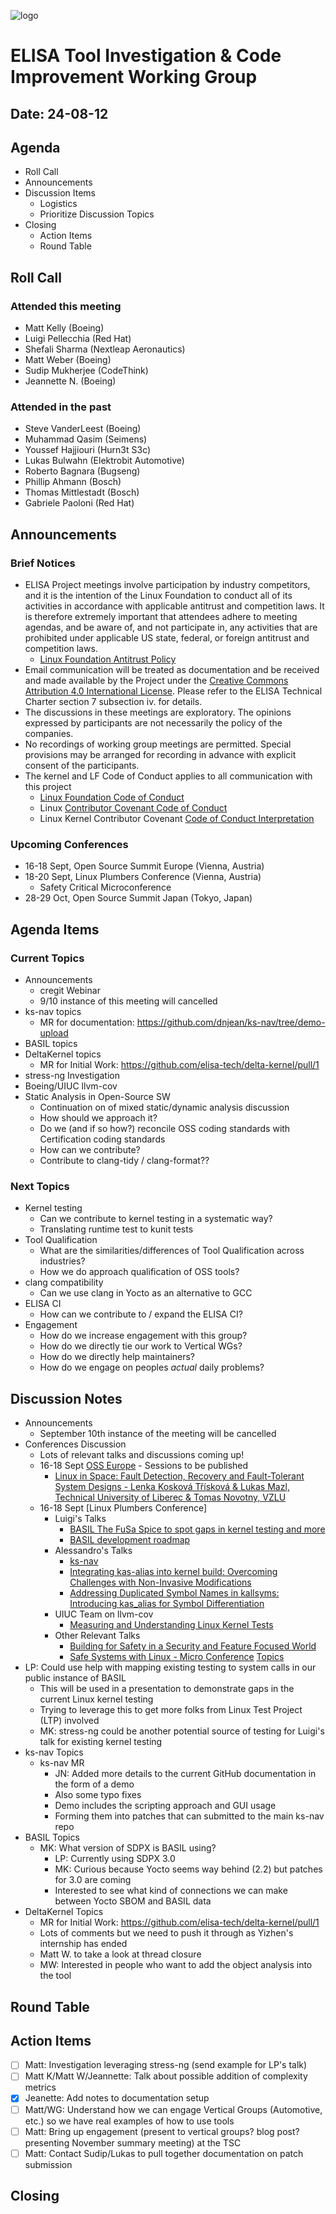 
![logo](logo_elisa_small.png)

# ELISA Tool Investigation & Code Improvement Working Group

## Date: 24-08-12

## Agenda

* Roll Call
* Announcements
* Discussion Items
  * Logistics
  * Prioritize Discussion Topics
* Closing
  * Action Items
  * Round Table

## Roll Call

### Attended this meeting

* Matt Kelly (Boeing)
* Luigi Pellecchia (Red Hat)
* Shefali Sharma (Nextleap Aeronautics)
* Matt Weber (Boeing)
* Sudip Mukherjee (CodeThink)
* Jeannette N. (Boeing)

### Attended in the past

* Steve VanderLeest (Boeing)
* Muhammad Qasim (Seimens)
* Youssef Hajjiouri (Hurn3t S3c)
* Lukas Bulwahn (Elektrobit Automotive)
* Roberto Bagnara (Bugseng)
* Phillip Ahmann (Bosch)
* Thomas Mittlestadt (Bosch)
* Gabriele Paoloni (Red Hat)

## Announcements

### Brief Notices

* ELISA Project meetings involve participation by industry competitors, and it is the intention of the Linux Foundation to conduct all of its activities in accordance with applicable antitrust and competition laws. It is therefore extremely important that attendees adhere to meeting agendas, and be aware of, and not participate in, any activities that are prohibited under applicable US state, federal, or foreign antitrust and competition laws.
  * [Linux Foundation Antitrust Policy](http://www.linuxfoundation.org/antitrust*policy)
* Email communication will be treated as documentation and be received and made available by the Project under the [Creative Commons Attribution 4.0 International License](http://creativecommons.org/licenses/by/4.0). Please refer to the ELISA Technical Charter section 7 subsection iv. for details.
* The discussions in these meetings are exploratory. The opinions expressed by participants are not necessarily the policy of the companies.
* No recordings of working group meetings are permitted. Special provisions may be arranged for recording in advance with explicit consent of the participants.
* The kernel and LF Code of Conduct applies to all communication with this project
  * [Linux Foundation Code of Conduct](https://www.linuxfoundation.org/code*of*conduct/)
  * Linux [Contributor Covenant Code of Conduct](https://git.kernel.org/pub/scm/linux/kernel/git/torvalds/linux.git/tree/Documentation/process/code*of*conduct.rst)
  * Linux Kernel Contributor Covenant [Code of Conduct Interpretation](https://git.kernel.org/pub/scm/linux/kernel/git/torvalds/linux.git/tree/Documentation/process/code*of*conduct*interpretation.rst)

### Upcoming Conferences

* 16-18 Sept, Open Source Summit Europe (Vienna, Austria)
* 18-20 Sept, Linux Plumbers Conference (Vienna, Austria)
  * Safety Critical Microconference
* 28-29 Oct, Open Source Summit Japan (Tokyo, Japan)

## Agenda Items

### Current Topics

* Announcements
  * cregit Webinar
  * 9/10 instance of this meeting will cancelled
* ks-nav topics
  * MR for documentation: https://github.com/dnjean/ks-nav/tree/demo-upload
* BASIL topics
* DeltaKernel topics
  * MR for Initial Work: https://github.com/elisa-tech/delta-kernel/pull/1
* stress-ng Investigation
* Boeing/UIUC llvm-cov
* Static Analysis in Open-Source SW
  * Continuation on of mixed static/dynamic analysis discussion
  * How should we approach it?
  * Do we (and if so how?) reconcile OSS coding standards with Certification coding standards
  * How can we contribute?
  * Contribute to clang-tidy / clang-format??

### Next Topics

* Kernel testing
  * Can we contribute to kernel testing in a systematic way?
  * Translating runtime test to kunit tests
* Tool Qualification
  * What are the similarities/differences of Tool Qualification across industries?
  * How we do approach qualification of OSS tools?
* clang compatibility
  * Can we use clang in Yocto as an alternative to GCC
* ELISA CI
  * How can we contribute to / expand the ELISA CI?
* Engagement
  * How do we increase engagement with this group?
  * How do we directly tie our work to Vertical WGs?
  * How do we directly help maintainers?
  * How do we engage on peoples *actual* daily problems?

## Discussion Notes

* Announcements
  * September 10th instance of the meeting will be cancelled
* Conferences Discussion
  * Lots of relevant talks and discussions coming up!
  * 16-18 Sept [OSS Europe](https://events.linuxfoundation.org/open-source-summit-europe/) - Sessions to be published
    * [Linux in Space: Fault Detection, Recovery and Fault-Tolerant System Designs - Lenka Kosková Třísková & Lukas Mazl, Technical University of Liberec & Tomas Novotny, VZLU](https://sched.co/1ej1t)
  * 16-18 Sept [Linux Plumbers Conference]
    * Luigi's Talks
      * [BASIL The FuSa Spice to spot gaps in kernel testing and more](https://lpc.events/event/18/contributions/1736/)
      * [BASIL development roadmap](https://lpc.events/event/18/contributions/1898/)
    * Alessandro's Talks
      * [ks-nav](https://lpc.events/event/18/contributions/1900/)
      * [Integrating kas-alias into kernel build: Overcoming Challenges with Non-Invasive Modifications](https://lpc.events/event/18/contributions/1830/)
      * [Addressing Duplicated Symbol Names in kallsyms: Introducing kas_alias for Symbol Differentiation](https://lpc.events/event/18/contributions/1730/)
    * UIUC Team on llvm-cov
      * [Measuring and Understanding Linux Kernel Tests](https://lpc.events/event/18/contributions/1793/)
    * Other Relevant Talks
      * [Building for Safety in a Security and Feature Focused World](https://lpc.events/event/18/contributions/1745/)
      * [Safe Systems with Linux - Micro Conference](https://lpc.events/event/18/contributions/1663/) [Topics](https://lpc.events/event/18/sessions/187/#20240920)
* LP: Could use help with mapping existing testing to system calls in our public instance of BASIL
  * This will be used in a presentation to demonstrate gaps in the current Linux kernel testing
  * Trying to leverage this to get more folks from Linux Test Project (LTP) involved
  * MK: stress-ng could be another potential source of testing for Luigi's talk for existing kernel testing
* ks-nav Topics
  * ks-nav MR
    * JN: Added more details to the current GitHub documentation in the form of a demo
    * Also some typo fixes
    * Demo includes the scripting approach and GUI usage
    * Forming them into patches that can submitted to the main ks-nav repo
* BASIL Topics
  * MK: What version of SDPX is BASIL using?
    * LP: Currently using SDPX 3.0
    * MK: Curious because Yocto seems way behind (2.2) but patches for 3.0 are coming
    * Interested to see what kind of connections we can make between Yocto SBOM and BASIL data
* DeltaKernel Topics
  * MR for Initial Work: https://github.com/elisa-tech/delta-kernel/pull/1
  * Lots of comments but we need to push it through as Yizhen's internship has ended
  * Matt W. to take a look at thread closure
  * MW: Interested in people who want to add the object analysis into the tool

## Round Table

## Action Items

* [ ] Matt: Investigation leveraging stress-ng (send example for LP's talk) 
* [ ] Matt K/Matt W/Jeannette: Talk about possible addition of complexity metrics
* [x] Jeanette: Add notes to documentation setup
* [ ] Matt/WG: Understand how we can engage Vertical Groups (Automotive, etc.) so we have real examples of how to use tools
* [ ] Matt: Bring up engagement (present to vertical groups? blog post? presenting November summary meeting) at the TSC
* [ ] Matt: Contact Sudip/Lukas to pull together documentation on patch submission

## Closing
